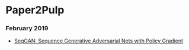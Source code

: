 # Paper2Pulp

### February 2019
  * [SeqGAN: Sequence Generative Adversarial Nets with Policy Gradient](https://github.com/kyscg/Paper2Pulp/blob/master/notes/seq_gan.md)
